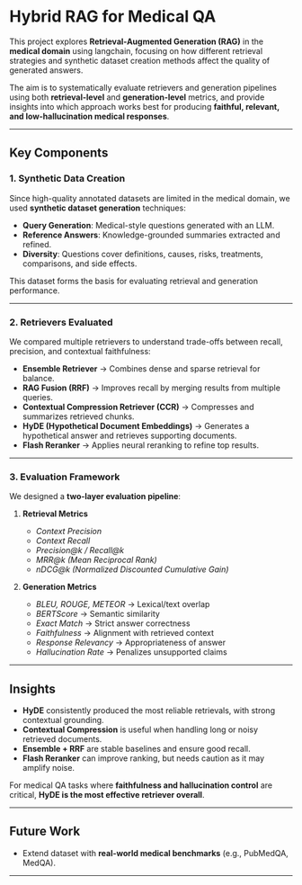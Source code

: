 # Hybrid RAG for Medical QA

This project explores **Retrieval-Augmented Generation (RAG)** in the **medical domain** using langchain, focusing on how different retrieval strategies and synthetic dataset creation methods affect the quality of generated answers.

The aim is to systematically evaluate retrievers and generation pipelines using both **retrieval-level** and **generation-level** metrics, and provide insights into which approach works best for producing **faithful, relevant, and low-hallucination medical responses**.

---

##  Key Components

### 1. Synthetic Data Creation

Since high-quality annotated datasets are limited in the medical domain, we used **synthetic dataset generation** techniques:

* **Query Generation**: Medical-style questions generated with an LLM.
* **Reference Answers**: Knowledge-grounded summaries extracted and refined.
* **Diversity**: Questions cover definitions, causes, risks, treatments, comparisons, and side effects.

This dataset forms the basis for evaluating retrieval and generation performance.

---

### 2. Retrievers Evaluated

We compared multiple retrievers to understand trade-offs between recall, precision, and contextual faithfulness:

* **Ensemble Retriever** → Combines dense and sparse retrieval for balance.
* **RAG Fusion (RRF)** → Improves recall by merging results from multiple queries.
* **Contextual Compression Retriever (CCR)** → Compresses and summarizes retrieved chunks.
* **HyDE (Hypothetical Document Embeddings)** → Generates a hypothetical answer and retrieves supporting documents.
* **Flash Reranker** → Applies neural reranking to refine top results.

---

### 3. Evaluation Framework

We designed a **two-layer evaluation pipeline**:

1. **Retrieval Metrics**

   * *Context Precision*
   * *Context Recall*
   * *Precision\@k / Recall\@k*
   * *MRR\@k (Mean Reciprocal Rank)*
   * *nDCG\@k (Normalized Discounted Cumulative Gain)*

2. **Generation Metrics**

   * *BLEU, ROUGE, METEOR* → Lexical/text overlap
   * *BERTScore* → Semantic similarity
   * *Exact Match* → Strict answer correctness
   * *Faithfulness* → Alignment with retrieved context
   * *Response Relevancy* → Appropriateness of answer
   * *Hallucination Rate* → Penalizes unsupported claims

---

## Insights

* **HyDE** consistently produced the most reliable retrievals, with strong contextual grounding.
* **Contextual Compression** is useful when handling long or noisy retrieved documents.
* **Ensemble + RRF** are stable baselines and ensure good recall.
* **Flash Reranker** can improve ranking, but needs caution as it may amplify noise.

For medical QA tasks where **faithfulness and hallucination control** are critical, **HyDE is the most effective retriever overall**.


---

##  Future Work

* Extend dataset with **real-world medical benchmarks** (e.g., PubMedQA, MedQA).

---

